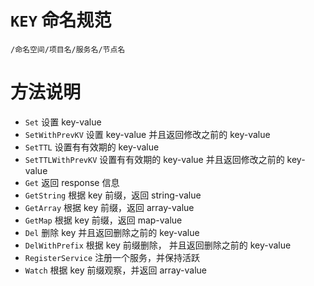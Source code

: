# `KEY` 命名规范

```
/命名空间/项目名/服务名/节点名
```

# 方法说明

- `Set` 设置 key-value
- `SetWithPrevKV` 设置 key-value 并且返回修改之前的 key-value
- `SetTTL` 设置有有效期的 key-value
- `SetTTLWithPrevKV` 设置有有效期的 key-value 并且返回修改之前的 key-value
- `Get` 返回 response 信息
- `GetString` 根据 key 前缀，返回 string-value
- `GetArray` 根据 key 前缀，返回 array-value
- `GetMap` 根据 key 前缀，返回 map-value
- `Del` 删除 key 并且返回删除之前的 key-value
- `DelWithPrefix` 根据 key 前缀删除， 并且返回删除之前的 key-value
- `RegisterService` 注册一个服务，并保持活跃
- `Watch` 根据 key 前缀观察，并返回 array-value
